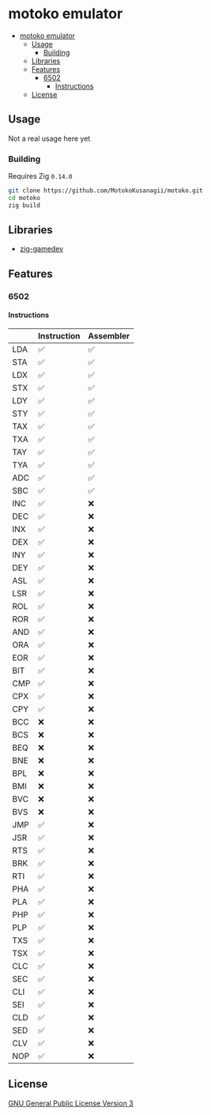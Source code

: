 # motoko emulator

<!--toc:start-->
- [motoko emulator](#motoko-emulator)
  - [Usage](#usage)
    - [Building](#building)
  - [Libraries](#libraries)
  - [Features](#features)
    - [6502](#6502)
      - [Instructions](#instructions)
  - [License](#license)
<!--toc:end-->

<!-- markdownlint-capture -->
<!-- markdownlint-disable MD013 -->

## Usage

Not a real usage here yet

### Building

Requires Zig `0.14.0`

```sh
git clone https://github.com/MotokoKusanagii/motoko.git
cd motoko
zig build
```

## Libraries

- [zig-gamedev](https://github.com/zig-gamedev/zig-gamedev)

## Features

### 6502

#### Instructions

|     | Instruction      | Assembler        |
|-----|------------------|------------------|
| LDA |:white_check_mark:|:white_check_mark:|
| STA |:white_check_mark:|:white_check_mark:|
| LDX |:white_check_mark:|:white_check_mark:|
| STX |:white_check_mark:|:white_check_mark:|
| LDY |:white_check_mark:|:white_check_mark:|
| STY |:white_check_mark:|:white_check_mark:|
| TAX |:white_check_mark:|:white_check_mark:|
| TXA |:white_check_mark:|:white_check_mark:|
| TAY |:white_check_mark:|:white_check_mark:|
| TYA |:white_check_mark:|:white_check_mark:|
| ADC |:white_check_mark:|:white_check_mark:|
| SBC |:white_check_mark:|:white_check_mark:|
| INC |:white_check_mark:|:x:               |
| DEC |:white_check_mark:|:x:               |
| INX |:white_check_mark:|:x:               |
| DEX |:white_check_mark:|:x:               |
| INY |:white_check_mark:|:x:               |
| DEY |:white_check_mark:|:x:               |
| ASL |:white_check_mark:|:x:               |
| LSR |:white_check_mark:|:x:               |
| ROL |:white_check_mark:|:x:               |
| ROR |:white_check_mark:|:x:               |
| AND |:white_check_mark:|:x:               |
| ORA |:white_check_mark:|:x:               |
| EOR |:white_check_mark:|:x:               |
| BIT |:white_check_mark:|:x:               |
| CMP |:white_check_mark:|:x:               |
| CPX |:white_check_mark:|:x:               |
| CPY |:white_check_mark:|:x:               |
| BCC |:x:               |:x:               |
| BCS |:x:               |:x:               |
| BEQ |:x:               |:x:               |
| BNE |:x:               |:x:               |
| BPL |:x:               |:x:               |
| BMI |:x:               |:x:               |
| BVC |:x:               |:x:               |
| BVS |:x:               |:x:               |
| JMP |:white_check_mark:|:x:               |
| JSR |:white_check_mark:|:x:               |
| RTS |:white_check_mark:|:x:               |
| BRK |:white_check_mark:|:x:               |
| RTI |:white_check_mark:|:x:               |
| PHA |:white_check_mark:|:x:               |
| PLA |:white_check_mark:|:x:               |
| PHP |:white_check_mark:|:x:               |
| PLP |:white_check_mark:|:x:               |
| TXS |:white_check_mark:|:x:               |
| TSX |:white_check_mark:|:x:               |
| CLC |:white_check_mark:|:x:               |
| SEC |:white_check_mark:|:x:               |
| CLI |:white_check_mark:|:x:               |
| SEI |:white_check_mark:|:x:               |
| CLD |:white_check_mark:|:x:               |
| SED |:white_check_mark:|:x:               |
| CLV |:white_check_mark:|:x:               |
| NOP |:white_check_mark:|:x:               |

## License

[GNU General Public License Version 3](LICENSE)

